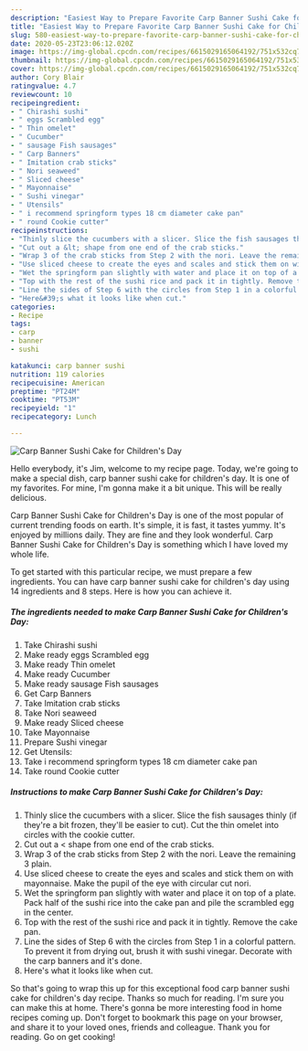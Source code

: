 ```yaml
---
description: "Easiest Way to Prepare Favorite Carp Banner Sushi Cake for Children&amp;#39;s Day"
title: "Easiest Way to Prepare Favorite Carp Banner Sushi Cake for Children&amp;#39;s Day"
slug: 580-easiest-way-to-prepare-favorite-carp-banner-sushi-cake-for-children-and-39-s-day
date: 2020-05-23T23:06:12.020Z
image: https://img-global.cpcdn.com/recipes/6615029165064192/751x532cq70/carp-banner-sushi-cake-for-childrens-day-recipe-main-photo.jpg
thumbnail: https://img-global.cpcdn.com/recipes/6615029165064192/751x532cq70/carp-banner-sushi-cake-for-childrens-day-recipe-main-photo.jpg
cover: https://img-global.cpcdn.com/recipes/6615029165064192/751x532cq70/carp-banner-sushi-cake-for-childrens-day-recipe-main-photo.jpg
author: Cory Blair
ratingvalue: 4.7
reviewcount: 10
recipeingredient:
- " Chirashi sushi"
- " eggs Scrambled egg"
- " Thin omelet"
- " Cucumber"
- " sausage Fish sausages"
- " Carp Banners"
- " Imitation crab sticks"
- " Nori seaweed"
- " Sliced cheese"
- " Mayonnaise"
- " Sushi vinegar"
- " Utensils"
- " i recommend springform types 18 cm diameter cake pan"
- " round Cookie cutter"
recipeinstructions:
- "Thinly slice the cucumbers with a slicer. Slice the fish sausages thinly (if they&#39;re a bit frozen, they&#39;ll be easier to cut). Cut the thin omelet into circles with the cookie cutter."
- "Cut out a &lt; shape from one end of the crab sticks."
- "Wrap 3 of the crab sticks from Step 2 with the nori. Leave the remaining 3 plain."
- "Use sliced cheese to create the eyes and scales and stick them on with mayonnaise. Make the pupil of the eye with circular cut nori."
- "Wet the springform pan slightly with water and place it on top of a plate. Pack half of the sushi rice into the cake pan and pile the scrambled egg in the center."
- "Top with the rest of the sushi rice and pack it in tightly. Remove the cake pan."
- "Line the sides of Step 6 with the circles from Step 1 in a colorful pattern. To prevent it from drying out, brush it with sushi vinegar. Decorate with the carp banners and it&#39;s done."
- "Here&#39;s what it looks like when cut."
categories:
- Recipe
tags:
- carp
- banner
- sushi

katakunci: carp banner sushi 
nutrition: 119 calories
recipecuisine: American
preptime: "PT24M"
cooktime: "PT53M"
recipeyield: "1"
recipecategory: Lunch

---
```



![Carp Banner Sushi Cake for Children&#39;s Day](https://img-global.cpcdn.com/recipes/6615029165064192/751x532cq70/carp-banner-sushi-cake-for-childrens-day-recipe-main-photo.jpg)

Hello everybody, it's Jim, welcome to my recipe page. Today, we're going to make a special dish, carp banner sushi cake for children&#39;s day. It is one of my favorites. For mine, I'm gonna make it a bit unique. This will be really delicious.

Carp Banner Sushi Cake for Children&#39;s Day is one of the most popular of current trending foods on earth. It's simple, it is fast, it tastes yummy. It's enjoyed by millions daily. They are fine and they look wonderful. Carp Banner Sushi Cake for Children&#39;s Day is something which I have loved my whole life.




To get started with this particular recipe, we must prepare a few ingredients. You can have carp banner sushi cake for children&#39;s day using 14 ingredients and 8 steps. Here is how you can achieve it.

<!--inarticleads1-->

##### The ingredients needed to make Carp Banner Sushi Cake for Children&#39;s Day:

1. Take  Chirashi sushi
1. Make ready  eggs Scrambled egg
1. Make ready  Thin omelet
1. Make ready  Cucumber
1. Make ready  sausage Fish sausages
1. Get  Carp Banners
1. Take  Imitation crab sticks
1. Take  Nori seaweed
1. Make ready  Sliced cheese
1. Take  Mayonnaise
1. Prepare  Sushi vinegar
1. Get  Utensils:
1. Take  i recommend springform types 18 cm diameter cake pan
1. Take  round Cookie cutter




<!--inarticleads2-->

##### Instructions to make Carp Banner Sushi Cake for Children&#39;s Day:

1. Thinly slice the cucumbers with a slicer. Slice the fish sausages thinly (if they&#39;re a bit frozen, they&#39;ll be easier to cut). Cut the thin omelet into circles with the cookie cutter.
1. Cut out a &lt; shape from one end of the crab sticks.
1. Wrap 3 of the crab sticks from Step 2 with the nori. Leave the remaining 3 plain.
1. Use sliced cheese to create the eyes and scales and stick them on with mayonnaise. Make the pupil of the eye with circular cut nori.
1. Wet the springform pan slightly with water and place it on top of a plate. Pack half of the sushi rice into the cake pan and pile the scrambled egg in the center.
1. Top with the rest of the sushi rice and pack it in tightly. Remove the cake pan.
1. Line the sides of Step 6 with the circles from Step 1 in a colorful pattern. To prevent it from drying out, brush it with sushi vinegar. Decorate with the carp banners and it&#39;s done.
1. Here&#39;s what it looks like when cut.




So that's going to wrap this up for this exceptional food carp banner sushi cake for children&#39;s day recipe. Thanks so much for reading. I'm sure you can make this at home. There's gonna be more interesting food in home recipes coming up. Don't forget to bookmark this page on your browser, and share it to your loved ones, friends and colleague. Thank you for reading. Go on get cooking!
